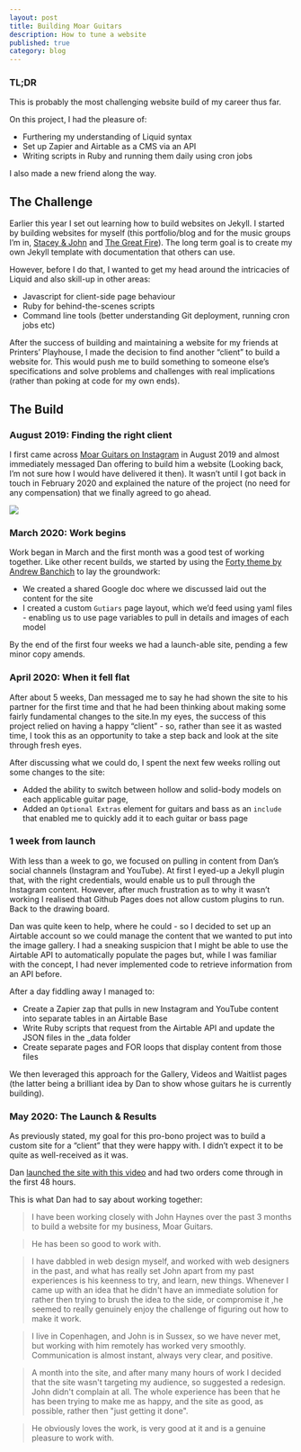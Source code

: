 ```yaml
---
layout: post
title: Building Moar Guitars
description: How to tune a website
published: true
category: blog
---
```


### TL;DR
This is probably the most challenging website build of my career thus far. 

On this project, I had the pleasure of:
* Furthering my understanding of Liquid syntax
* Set up Zapier and Airtable as a CMS via an API
* Writing scripts in Ruby and running them daily using cron jobs

I also made a new friend along the way.


## The Challenge
Earlier this year I set out learning how to build websites on Jekyll. I started by building websites for myself (this portfolio/blog and for the music groups I’m in, [Stacey & John](https://staceyandjohn.co.uk/) and [The Great Fire](https://thegreatfire.co.uk/)). The long term goal is to create my own Jekyll template with documentation that others can use. 

However, before I do that, I wanted to get my head around the intricacies of Liquid and also skill-up in other areas: 
* Javascript for client-side page behaviour
*  Ruby for behind-the-scenes scripts
* Command line tools (better understanding Git deployment, running cron jobs etc)

After the success of building and maintaining a website for my friends at Printers’ Playhouse, I made the decision to find another “client” to build a website for. This would push me to build something to someone else’s specifications and solve problems and challenges with real implications (rather than poking at code for my own ends). 


## The Build
### August 2019: Finding the right client
I first came across [Moar Guitars on Instagram](https://instagram.com/moarguitars) in August 2019 and almost immediately messaged Dan offering to build him a website (Looking back, I’m not sure how I would have delivered it then). It wasn’t until I got back in touch in February 2020 and explained the nature of the project (no need for any compensation) that we finally agreed to go ahead. 

<img src="{{'assets/images/first-contact.PNG' | relative_url }}">

###  March 2020: Work begins
Work began in March and the first month was a good test of working together. Like other recent builds, we started by using the [Forty theme by Andrew Banchich](https://andrewbanchich.github.io/forty-jekyll-theme/) to lay the groundwork:
* We created a shared Google doc where we discussed laid out the content for the site
* I created a custom `Gutiars` page layout, which we’d feed using yaml files - enabling us to use page variables to pull in details and images of each model

By the end of the first four weeks we had a launch-able site, pending a few minor copy amends.


### April 2020: When it fell flat
After about 5 weeks, Dan messaged me to say he had shown the site to his partner for the first time and that he had been thinking about making some fairly fundamental changes to the site.In my eyes, the success of this project relied on having a happy “client” - so, rather than see it as wasted time, I took this as an opportunity to take a step back and look at the site through fresh eyes. 

After discussing what we could do, I spent the next few weeks rolling out some changes to the site:
* Added the ability to switch between hollow and solid-body models on each applicable guitar page, 
* Added an `Optional Extras` element for guitars and bass as an `include` that enabled me to quickly add it to each guitar or bass page


### 1 week from launch 
With less than a week to go, we focused on pulling in content from Dan’s social channels (Instagram and YouTube). At first I eyed-up a Jekyll plugin that, with the right credentials, would enable us to pull through the Instagram content. However, after much frustration as to why it wasn’t working I realised that Github Pages does not allow custom plugins to run. Back to the drawing board. 

Dan was quite keen to help, where he could - so I decided to set up an Airtable account so we could manage the content that we wanted to put into the image gallery. I had a sneaking suspicion that I might be able to use the Airtable API to automatically populate the pages but, while I was familiar with the concept, I had never implemented code to retrieve information from an API before.

After a day fiddling away I managed to:
* Create a Zapier zap that pulls in new Instagram and YouTube content into separate tables in an Airtable Base
* Write Ruby scripts that request from the Airtable API and update the JSON files in the _data folder
* Create separate pages and FOR loops that display content from those files

We then leveraged this approach for the Gallery, Videos and Waitlist pages (the latter being a brilliant idea by Dan to show whose guitars he is currently building).


### May 2020: The Launch & Results
As previously stated, my goal for this pro-bono project was to build a custom site for a “client” that they were happy with. I didn’t expect it to be quite as well-received as it was. 

Dan [launched the site with this video](https://www.instagram.com/p/B_pd42gJ0Yc/) and had two orders come through in the first 48 hours. 

This is what Dan had to say about working together: 

> I have been working closely with John Haynes over the past 3 months to build a website for my business, Moar Guitars.

> He has been so good to work with. 

> I have dabbled in web design myself, and worked with web designers in the past, and what has really set John apart from my past experiences is his keenness to try, and learn, new things. Whenever I came up with an idea that he didn't have an immediate solution for rather then trying to brush the idea to the side, or compromise it ,he seemed to really genuinely enjoy the challenge of figuring out how to make it work. 

>I live in Copenhagen, and John is in Sussex, so we have never met, but working with him remotely has worked very smoothly. Communication is almost instant, always very clear, and positive. 

> A month into the site, and after many many hours of work I decided that the site wasn't targeting my audience, so suggested a redesign. John didn't complain at all. The whole experience has been that he has been trying to make me as happy, and the site as good, as possible, rather then "just getting it done".

> He obviously loves the work, is very good at it and is a genuine pleasure to work with.


